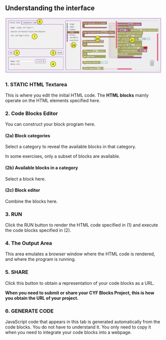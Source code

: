 ## Understanding the interface

![image](cyf_blocks_ui.png)

### 1. STATIC HTML Textarea ###
This is where you edit the initial HTML code. The **HTML blocks** mainly operate on the HTML elements specified here.

### 2. Code Blocks Editor ###
You can construct your block program here.

#### (2a) Block categories ####
Select a category to reveal the available blocks in that category.

In some exercises, only a subset of blocks are available.

#### (2b) Available blocks in a category ####
Select a block here.

#### (2c) Block editor ####
Combine the blocks here.

### 3. RUN ###
Click the RUN button to render the HTML code specified in (1) and execute the code blocks specified in (2).

### 4. The Output Area ###
This area emulates a browser window where the HTML code is rendered, and
where the program is running.

### 5. SHARE ###
Click this button to obtain a representation of your code blocks as a URL.

**When you need to submit or share your CYF Blocks Project, this is how you obtain the URL of your project.**

### 6. GENERATE CODE ###
JavaScript code that appears in this tab is generated automatically from the code blocks. You do not have to understand it. You only need to copy it when you need to integrate your code blocks into a webpage.
